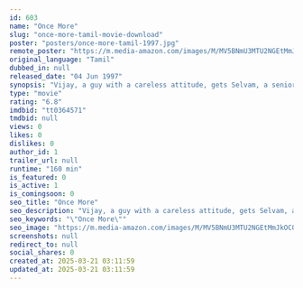 ```yaml
---
id: 603
name: "Once More"
slug: "once-more-tamil-movie-download"
poster: "posters/once-more-tamil-1997.jpg"
remote_poster: "https://m.media-amazon.com/images/M/MV5BNmU3MTU2NGEtMmJkOC00ODAwLWE1ODYtMTRjMjkzZTc1OGQyXkEyXkFqcGdeQXVyOTk3NTc2MzE@._V1_SX300.jpg"
original_language: "Tamil"
dubbed_in: null
released_date: "04 Jun 1997"
synopsis: "Vijay, a guy with a careless attitude, gets Selvam, a senior home inmate, to act as his dad for an important business deal. Gradually, both help each other through their own experiences and problems."
type: "movie"
rating: "6.8"
imdbid: "tt0364571"
tmdbid: null
views: 0
likes: 0
dislikes: 0
author_id: 1
trailer_url: null
runtime: "160 min"
is_featured: 0
is_active: 1
is_comingsoon: 0
seo_title: "Once More"
seo_description: "Vijay, a guy with a careless attitude, gets Selvam, a senior home inmate, to act as his dad for an important business deal. Gradually, both help each other through their own experiences and problems."
seo_keywords: "\"Once More\""
seo_image: "https://m.media-amazon.com/images/M/MV5BNmU3MTU2NGEtMmJkOC00ODAwLWE1ODYtMTRjMjkzZTc1OGQyXkEyXkFqcGdeQXVyOTk3NTc2MzE@._V1_SX300.jpg"
screenshots: null
redirect_to: null
social_shares: 0
created_at: 2025-03-21 03:11:59
updated_at: 2025-03-21 03:11:59
---
```


